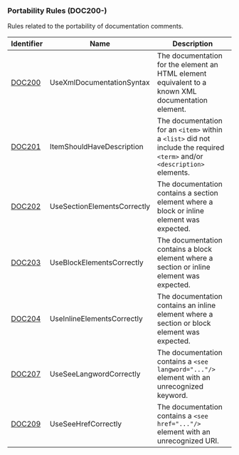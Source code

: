 ### Portability Rules (DOC200-)

Rules related to the portability of documentation comments.

Identifier | Name | Description
-----------|------|-------------
[DOC200](DOC200.md) | UseXmlDocumentationSyntax | The documentation for the element an HTML element equivalent to a known XML documentation element.
[DOC201](DOC201.md) | ItemShouldHaveDescription | The documentation for an `<item>` within a `<list>` did not include the required `<term>` and/or `<description>` elements.
[DOC202](DOC202.md) | UseSectionElementsCorrectly | The documentation contains a section element where a block or inline element was expected.
[DOC203](DOC203.md) | UseBlockElementsCorrectly | The documentation contains a block element where a section or inline element was expected.
[DOC204](DOC204.md) | UseInlineElementsCorrectly | The documentation contains an inline element where a section or block element was expected.
[DOC207](DOC207.md) | UseSeeLangwordCorrectly | The documentation contains a `<see langword="..."/>` element with an unrecognized keyword.
[DOC209](DOC209.md) | UseSeeHrefCorrectly | The documentation contains a `<see href="..."/>` element with an unrecognized URI.
